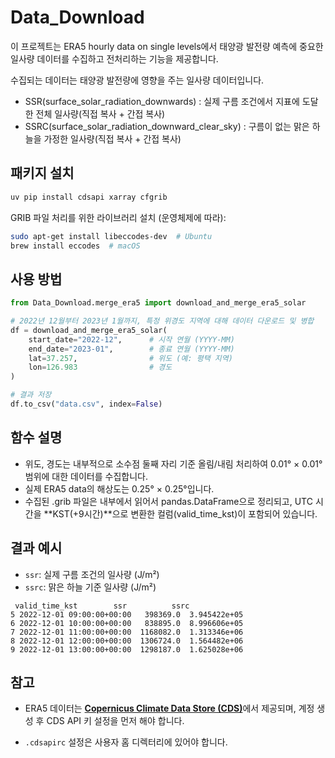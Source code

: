 # Data_Download

이 프로젝트는 ERA5 hourly data on single levels에서 태양광 발전량 예측에 중요한 일사량 데이터를 수집하고 전처리하는 기능을 제공합니다.

수집되는 데이터는 태양광 발전량에 영향을 주는 일사량 데이터입니다.
- SSR(surface_solar_radiation_downwards) : 실제 구름 조건에서 지표에 도달한 전체 일사량(직접 복사 + 간접 복사)
- SSRC(surface_solar_radiation_downward_clear_sky) : 구름이 없는 맑은 하늘을 가정한 일사량(직접 복사 + 간접 복사)

## 패키지 설치

```bash
uv pip install cdsapi xarray cfgrib
```

GRIB 파일 처리를 위한 라이브러리 설치 (운영체제에 따라):

```bash
sudo apt-get install libeccodes-dev  # Ubuntu
brew install eccodes  # macOS
```

## 사용 방법

```python
from Data_Download.merge_era5 import download_and_merge_era5_solar

# 2022년 12월부터 2023년 1월까지, 특정 위경도 지역에 대해 데이터 다운로드 및 병합
df = download_and_merge_era5_solar(
    start_date="2022-12",      # 시작 연월 (YYYY-MM)
    end_date="2023-01",        # 종료 연월 (YYYY-MM)
    lat=37.257,                # 위도 (예: 평택 지역)
    lon=126.983                # 경도
)

# 결과 저장
df.to_csv("data.csv", index=False)
```

## 함수 설명
- 위도, 경도는 내부적으로 소수점 둘째 자리 기준 올림/내림 처리하여 0.01° × 0.01° 범위에 대한 데이터를 수집합니다.
- 실제 ERA5 data의 해상도는 0.25° × 0.25°입니다.
- 수집된 .grib 파일은 내부에서 읽어서 pandas.DataFrame으로 정리되고, UTC 시간을 **KST(+9시간)**으로 변환한 컬럼(valid_time_kst)이 포함되어 있습니다.


## 결과 예시

- `ssr`: 실제 구름 조건의 일사량 (J/m²)
- `ssrc`: 맑은 하늘 기준 일사량 (J/m²)

```
 valid_time_kst        ssr          ssrc
5 2022-12-01 09:00:00+00:00   398369.0  3.945422e+05
6 2022-12-01 10:00:00+00:00   838895.0  8.996606e+05
7 2022-12-01 11:00:00+00:00  1168082.0  1.313346e+06
8 2022-12-01 12:00:00+00:00  1306724.0  1.564482e+06
9 2022-12-01 13:00:00+00:00  1298187.0  1.625028e+06
```

## 참고
- ERA5 데이터는 [**Copernicus Climate Data Store (CDS)**](https://cds.climate.copernicus.eu/profile?tab=profile)에서 제공되며,
계정 생성 후 CDS API 키 설정을 먼저 해야 합니다.

- `.cdsapirc` 설정은 사용자 홈 디렉터리에 있어야 합니다.
